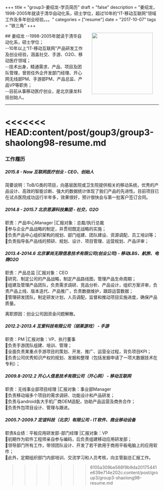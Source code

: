 +++
title = "group3-姜绍龙-学员简历"
draft = "false"
description = "姜绍龙，1998-2005年就读于清华自动化系，硕士学位，超过10年的“IT-移动互联网”领域工作及多年创业经验。。。"
categories = ["resume"]
date = "2017-10-07"
tags = "铁三角"
+++

<img src="/post/goup3/head-shaolong.png" width="200" align="right" hspace="20" vspace="0" />
## 姜绍龙
--1998-2005年就读于清华自动化系，硕士学位；<br/>
--10年以上“IT-移动互联网”产品研发工作及创业经验，涵盖社交、手游、O2O、移动医疗领域；<br/>
--技术出身，精通需求、产品、项目及团队管理，曾担任外企开发部门经理、开心网无线部PM、手游部PM、产品总监、产品VP等职务；<br/>
--目前从事移动医疗创业，是北京康龙科技创始人。<br/>

* * *
<<<<<<< HEAD:content/post/goup3/group3-shaolong98-resume.md
=======
### 工作履历

##### 2015.8 - Now	  互联网医疗创业 - CEO、创始人
简要说明：ToB/G类的项目，向基层医院或卫生院提供相关的移动系统，优秀的产品设计、高效的智能诊断、强大的数据统计体现了我们产品的先进性。目前项目已在试点医院成功运行半年多，效果很好，预计很快会与第一批客户签订合同。

##### 2014.8 - 2015.7	  北京思源科技集团 - 社交，O2O
职责：产品中心Manager |汇报对象：总裁/执行总裁<br/>
参与企业产品战略的制定，并贯彻既定战略的实施；<br/>
负责产品中心组织架构的规划、部门组建、团队建设、资源调配、员工培训等； <br/>
负责指导各产品线的预研、规划、设计、项目管理、运营规划、产品评审； <br/>

##### 2013.4-2014.6	  北京掌尚无限信息技术有限公司(创业公司) - 移动LBS、航旅、电商O2O
职责：产品总监 |汇报对象：CEO<br/>
研究、制定公司的产品战略，制定产品路线图，管理产品生命周期；<br/>
组建及管理产品团队，负责需求调研、竞品分析、产品设计，组织方案评审，负责产品上线、版本迭代、产品推广，负责数据维护，跟踪运营数据；<br/>
管理研发团队，制定研发计划，人员调配，监督和推动项目实施进度，确保产品质量。<br/>

离职原因：创业公司因资金问题解散。

##### 2012.2-2013.4  	互爱科技有限公司（胡莱游戏） - 手游
职责：PM |汇报对象：VP、执行董事<br/>
负责手游团队组建、培训、管理；<br/>
全面负责某重点手游项目的策划、开发、推广、运营全过程，背负项目KPI；<br/>
负责公司优秀知识产权的规划、发掘和整理（包括发掘申请了一项大数据技术在专利）；<br/>

##### 2009.8-2012.2    开心人信息技术有限公司（开心网） - 移动互联网
职责：无线事业部项目经理 |汇报对象：事业部Manager<br/>
负责移动端多个项目的需求调研、功能设计和产品研发； <br/>
负责与android各大手机厂商OEM适配，协助产品运营及商务合作；<br/>
负责外包项目设计、管理与跟进。<br/>

##### 2005.7-2009.7  定谊科技（北京）有限公司 - IT软件、商业移动设备
职责&业绩：平板应用研发部-部门经理 |汇报对象：VP <br/>
初期作为软件工程师亲自参与编码，后负责组建移动应用研发部；<br/>
领导部门所有工作，带领团队设计、开发了若干款用于商用平板电脑上的应用软件；<br/>
此外，定期组织部门内部培训、交流学习和人员考核，向主管副总汇报工作。<br/>
>>>>>>> 8105a309be568f9b9da20175441e639e714e202c:content/post/group3/group3-shaolong98-resume.md
